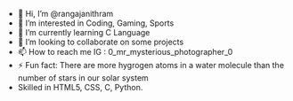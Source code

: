 - 👋 Hi, I’m @rangajanithram
- 👀 I’m interested in Coding, Gaming, Sports
- 🌱 I’m currently learning C Language
- 💞️ I’m looking to collaborate on some projects
- 📫 How to reach me IG : 0_mr_mysterious_photographer_0
- ⚡ Fun fact: There are more hygrogen atoms in a water molecule than the number of stars in our solar system
- Skilled in HTML5, CSS, C, Python.

<!---
rangajanithram/rangajanithram is a ✨ special ✨ repository because its `README.md` (this file) appears on your GitHub profile.
You can click the Preview link to take a look at your changes.
--->
